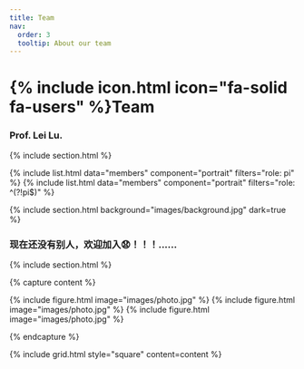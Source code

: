```yaml
---
title: Team
nav:
  order: 3
  tooltip: About our team
---
```


# {% include icon.html icon="fa-solid fa-users" %}Team

### Prof. Lei Lu. 


{% include section.html %}

{% include list.html data="members" component="portrait" filters="role: pi" %}
{% include list.html data="members" component="portrait" filters="role: ^(?!pi$)" %}

{% include section.html background="images/background.jpg" dark=true %}

### 现在还没有别人，欢迎加入😧！！！......

{% include section.html %}

{% capture content %}

{% include figure.html image="images/photo.jpg" %}
{% include figure.html image="images/photo.jpg" %}
{% include figure.html image="images/photo.jpg" %}

{% endcapture %}

{% include grid.html style="square" content=content %}
